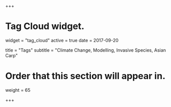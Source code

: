 +++
# Tag Cloud widget.
widget = "tag_cloud"
active = true
date = 2017-09-20

title = "Tags"
subtitle = "Climate Change, Modelling, Invasive Species, Asian Carp"

# Order that this section will appear in.
weight = 65

+++
